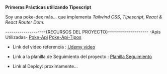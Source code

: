 
**Primeras Prácticas utilizando Tipescript**


Soy una poke-dex más... que implementa *Tailwind CSS*, *Tipescript*, *React & React Router Dom*. 


--------------------{RECURSOS DEL PROYECTO}--------------------
-Apis Utilizadas-
[Poke-Api](https://pokeapi.co/api/v2/pokemon?limit=10000&offset=0)
[Poke-Api-Tipos](https://pokeapi.co/api/v2/type)

- Link del video referencia : [Udemy video](https://www.udemy.com/course/crea-una-pokedex-con-reactjs-y-typescript/learn/lecture/35220952#overview)


- Link a la planilla de Seguimiento del proyecto : [Planilla Seguimiento](https://docs.google.com/spreadsheets/d/1yEB7ZZzKS9C22Gi69bSiKfGmcGKly_ZNrbMmsPxg1mM/edit#gid=345762592)

- Link al Deploy: proximamente... 
